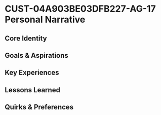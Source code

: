 # CUST-04A903BE03DFB227-AG-17 Personal Narrative

## Core Identity

## Goals & Aspirations

## Key Experiences

## Lessons Learned

## Quirks & Preferences

